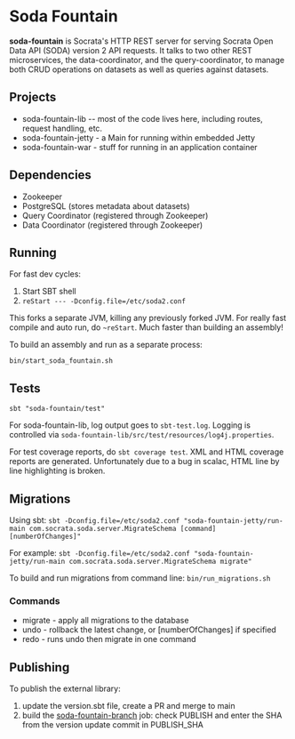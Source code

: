 # Soda Fountain

**soda-fountain** is Socrata's HTTP REST server for serving Socrata Open Data API (SODA) version 2 API requests.  It talks to two other REST microservices, the data-coordinator, and the query-coordinator, to manage both CRUD operations on datasets as well as queries against datasets.

## Projects

* soda-fountain-lib -- most of the code lives here, including routes, request handling, etc.
* soda-fountain-jetty - a Main for running within embedded Jetty
* soda-fountain-war - stuff for running in an application container

## Dependencies

* Zookeeper
* PostgreSQL (stores metadata about datasets)
* Query Coordinator (registered through Zookeeper)
* Data Coordinator (registered through Zookeeper)

## Running

For fast dev cycles:

1. Start SBT shell
2. `reStart --- -Dconfig.file=/etc/soda2.conf`

This forks a separate JVM, killing any previously forked JVM.  For really fast compile and auto run, do `~reStart`.  Much faster than building an assembly!

To build an assembly and run as a separate process:

`bin/start_soda_fountain.sh`

## Tests

`sbt "soda-fountain/test"`

For soda-fountain-lib, log output goes to `sbt-test.log`.  Logging is controlled via `soda-fountain-lib/src/test/resources/log4j.properties`.

For test coverage reports, do `sbt coverage test`.  XML and HTML coverage reports are generated.  Unfortunately due to a bug in scalac, HTML line by line highlighting is broken.

## Migrations

Using sbt:
`sbt -Dconfig.file=/etc/soda2.conf "soda-fountain-jetty/run-main com.socrata.soda.server.MigrateSchema [command] [numberOfChanges]"`

For example:
`sbt -Dconfig.file=/etc/soda2.conf "soda-fountain-jetty/run-main com.socrata.soda.server.MigrateSchema migrate"`

To build and run migrations from command line:
`bin/run_migrations.sh`

### Commands

* migrate - apply all migrations to the database
* undo - rollback the latest change, or [numberOfChanges] if specified
* redo - runs undo then migrate in one command

## Publishing

To publish the external library:

1. update the version.sbt file, create a PR and merge to main
1. build the [soda-fountain-branch](https://jenkins-build.socrata.com/job/soda-fountain-branch/) job: check PUBLISH and enter the SHA from the version update commit in PUBLISH_SHA
